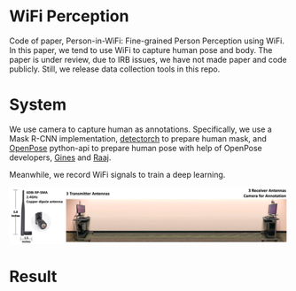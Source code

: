 # WiFi Perception
Code of paper, Person-in-WiFi: Fine-grained Person Perception using WiFi. In this paper, we tend to use WiFi to capture human pose and body. The paper is under review, due to IRB issues, we have not made paper and code publicly. Still, we release data collection tools in this repo.

# System
We use camera to capture human as annotations. Specifically, we use a Mask R-CNN implementation, [detectorch](https://github.com/ignacio-rocco/detectorch) to prepare human mask, and [OpenPose](https://github.com/CMU-Perceptual-Computing-Lab/openpose) python-api to prepare human pose with help of OpenPose developers, [Gines](https://github.com/gineshidalgo99) and [Raaj](https://github.com/soulslicer).  

Meanwhile, we record WiFi signals to train a deep learning.

![system](figs/systems.png)
# Result
